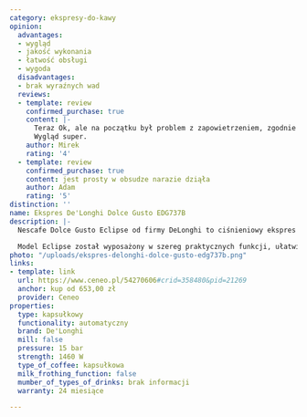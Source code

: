 ```yaml
---
category: ekspresy-do-kawy
opinion:
  advantages:
  - wygląd
  - jakość wykonania
  - łatwość obsługi
  - wygoda
  disadvantages:
  - brak wyraźnych wad
  reviews:
  - template: review
    confirmed_purchase: true
    content: |-
      Teraz Ok, ale na początku był problem z zapowietrzeniem, zgodnie z doradztwem miłej pani z infolinii DG trzeba było kilkanaście - kilkadziesiąt razy włożyć i wyjąć pełny zbiornik z wodą. W moim przypadku było to chyba z pięćdziesiąt razy, przestałem wierzyć, że ruszy. Ale ruszył i działa.
      Wygląd super.
    author: Mirek
    rating: '4'
  - template: review
    confirmed_purchase: true
    content: jest prosty w obsudze narazie dziąła
    author: Adam
    rating: '5'
distinction: ''
name: Ekspres De'Longhi Dolce Gusto EDG737B
description: |-
  Nescafe Dolce Gusto Eclipse od firmy DeLonghi to ciśnieniowy ekspres kapsułkowy z systemem ogrzewania termoobiegowego i możliwością regulowania wysokości tacki. Urządzenie umożliwia przygotowanie szerokiej gamy gorących napojów, takich jak kawa, herbata, a nawet gorąca czekolada. To praktyczny gadżet kuchenny o nieprzeciętnym designie.

  Model Eclipse został wyposażony w szereg praktycznych funkcji, ułatwiających przygotowanie napojów. Ogrzewanie systemem termoobiegu w połączeniu z wyważonym ciśnieniem gwarantuje odpowiednią intensywność i temperaturę, indywidualną dla każdego rodzaju kawy. Dzięki systemowi kapsułek użytkownik ma do wyboru niemal nieograniczoną ilość napojów, nie tylko kawowych, o zróżnicowanym rodzaju i smaku. Dotyczy to również napojów zimnych. Panel dotykowy ekspresu pozwala dostosować optymalną ilość wody dla przygotowywanego napoju. Dzięki funkcji oszczędności energetycznej ekspres wyłącza się samoczynnie już po 5 minutach od zakończenia użytkowania.
photo: "/uploads/ekspres-delonghi-dolce-gusto-edg737b.png"
links:
- template: link
  url: https://www.ceneo.pl/54270606#crid=358480&pid=21269
  anchor: kup od 653,00 zł
  provider: Ceneo
properties:
  type: kapsułkowy
  functionality: automatyczny
  brand: De'Longhi
  mill: false
  pressure: 15 bar
  strength: 1460 W
  type_of_coffee: kapsułkowa
  milk_frothing_function: false
  mumber_of_types_of_drinks: brak informacji
  warranty: 24 miesiące

---
```

